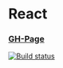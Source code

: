 # React

### [GH-Page](https://89yamal.github.io/react-hoc-time/)

[![Build status](https://ci.appveyor.com/api/projects/status/lgx2wfp0hxug9dgr?svg=true)](https://ci.appveyor.com/project/89YAMAL/react-hoc-time)